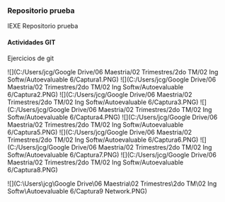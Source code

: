 ### Repositorio prueba

IEXE Repositorio prueba

#### Actividades GIT

Ejercicios de git

![](C:/Users/jcg/Google Drive/06 Maestria/02 Trimestres/2do TM/02 Ing Softw/Autoevaluable 6/Captura1.PNG)
![](C:/Users/jcg/Google Drive/06 Maestria/02 Trimestres/2do TM/02 Ing Softw/Autoevaluable 6/Captura2.PNG)
![](C:/Users/jcg/Google Drive/06 Maestria/02 Trimestres/2do TM/02 Ing Softw/Autoevaluable 6/Captura3.PNG)
![](C:/Users/jcg/Google Drive/06 Maestria/02 Trimestres/2do TM/02 Ing Softw/Autoevaluable 6/Captura4.PNG)
![](C:/Users/jcg/Google Drive/06 Maestria/02 Trimestres/2do TM/02 Ing Softw/Autoevaluable 6/Captura5.PNG)
![](C:/Users/jcg/Google Drive/06 Maestria/02 Trimestres/2do TM/02 Ing Softw/Autoevaluable 6/Captura6.PNG)
![](C:/Users/jcg/Google Drive/06 Maestria/02 Trimestres/2do TM/02 Ing Softw/Autoevaluable 6/Captura7.PNG)
![](C:/Users/jcg/Google Drive/06 Maestria/02 Trimestres/2do TM/02 Ing Softw/Autoevaluable 6/Captura8.PNG)

![](C:\Users\jcg\Google Drive\06 Maestria\02 Trimestres\2do TM\02 Ing Softw\Autoevaluable 6/Captura9 Network.PNG)